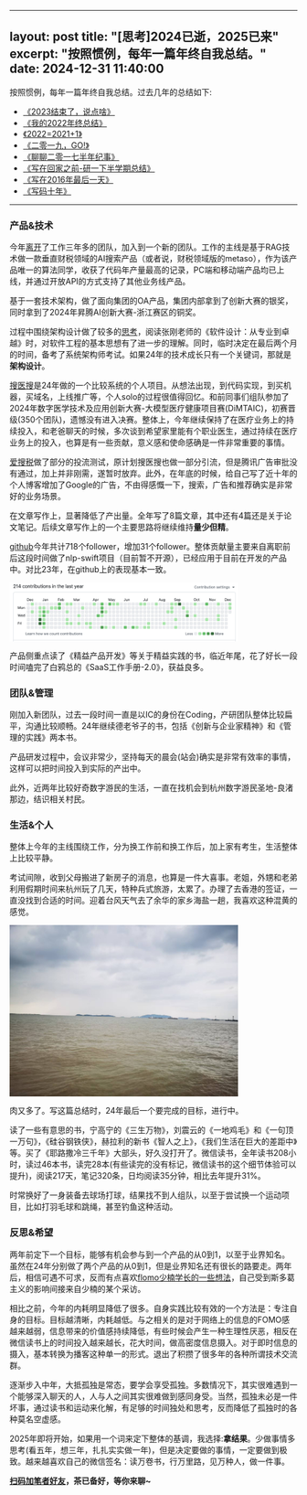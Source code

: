 <!--
 * @Author: zhanghaipeng
 * @Date: 2024-12-09 15:34:49
 * @LastEditors: Do not edit
 * @LastEditTime: 2024-12-19 09:05:25
 * @Description: 
-->
---
layout: post
title: "[思考]2024已逝，2025已来"
excerpt: "按照惯例，每年一篇年终自我总结。"
date: 2024-12-31 11:40:00
---

按照惯例，每年一篇年终自我总结。过去几年的总结如下:

+ [《2023结束了，说点啥》](https://zhpmatrix.github.io/2023/12/31/summary/)
+ [《我的2022年终总结》](https://mp.weixin.qq.com/s?__biz=MzU2MTY2ODEzNA==&mid=2247484533&idx=1&sn=25c6db4bcfd0235925b12e5176ddd40f&chksm=fc740d3ccb03842ad7644062860eeb7858656cfcfb955403f759a39ca7c5053e45069acac6e9&scene=21#wechat_redirect)
+ [《2022=2021+1》](https://mp.weixin.qq.com/s?__biz=MzU2MTY2ODEzNA==&mid=2247484135&idx=1&sn=476a8f6a876d47561ce3fafe1468ef7a&chksm=fc740baecb0382b87a97bd2aa828448305805321fef983b69d1b6f7a2ad139da8503016aa1f5&scene=21#wechat_redirect)
+ [《二零一九，GO!》](https://zhpmatrix.github.io/2018/12/31/summary-2018/)
+ [《聊聊二零一七半年纪事》](https://zhpmatrix.github.io/2018/01/02/summary-2018/)
+ [《写在回家之前-研一下半学期总结》](https://zhpmatrix.github.io/2017/07/30/semester-summary/)
+ [《写在2016年最后一天》](https://zhpmatrix.github.io/2016/12/31/summary-2016/)
+ [《写码十年》](https://mp.weixin.qq.com/s?__biz=MzU2MTY2ODEzNA==&mid=2247483688&idx=1&sn=29da4edb484e417729a8f40b2ca4af71&chksm=fc740861cb038177acdbcdfa091c1e4caf13f9025e6733781c4f95e8e7c8e672917bc67dfc6a&scene=21#wechat_redirect)

---

### 产品&技术

今年[离开](https://zhpmatrix.github.io/2024/04/16/ending/)了工作三年多的团队，加入到一个新的团队。工作的主线是基于RAG技术做一款垂直财税领域的AI搜索产品（或者说，财税领域版的metaso），作为该产品唯一的算法同学，收获了代码年产量最高的记录，PC端和移动端产品均已上线，并通过开放API的方式支持了其他业务线产品。

基于一套技术架构，做了面向集团的OA产品，集团内部拿到了创新大赛的银奖，同时拿到了2024年昇腾AI创新大赛-浙江赛区的铜奖。

过程中围绕架构设计做了较多的[思考](https://zhpmatrix.github.io/2024/09/07/ai-tax-search/)，阅读张刚老师的《软件设计：从专业到卓越》时，对软件工程的基本思想有了进一步的理解。同时，临时决定在最后两个月的时间，备考了系统架构师考试。如果24年的技术成长只有一个关键词，那就是**架构设计**。

[搜医搜](http://www.souyisou.online/)是24年做的一个比较系统的个人项目。从想法出现，到代码实现，到买机器，买域名，上线推广等，个人solo的过程很值得回忆。和前同事们组队参加了2024年数字医学技术及应用创新大赛-大模型医疗健康项目赛(DiMTAIC)，初赛晋级(350个团队)，遗憾没有进入决赛。整体上，今年继续保持了在医疗业务上的持续投入，和老爸聊天的时候，多次谈到希望家里能有个职业医生，通过持续在医疗业务上的投入，也算是有一些贡献，意义感和使命感确是一件非常重要的事情。

[爱搜税](https://aitax.17win.com/#/home?Authorization=Bearer+RKgwsKLnZ3uOoZPjU9nPEPP6H/gjZcVgFlgixoqaWSjeXvjxg9jxTA8yJzNOCd94mm7tSpzOgq0w9Q/3XZuY3MitCACEUV88dDvlWFESem/uZVjdHXvDoxFRxGUJLDByEB1GZSxrWvL9mUxlU5ykT9yDV%2BVNCfQLd6YNf7d%2Bss0=&X-App-Key=cb1e9c178a914a61b4db1bd5735f1036&X-Biz-Code=test&X-User-Id=tester&keyword=%E5%B0%8F%E5%9E%8B%E5%BE%AE%E5%88%A9%E4%BC%81%E4%B8%9A%E6%89%80%E5%BE%97%E7%A8%8E%E4%BC%98%E6%83%A0)做了部分的投流测试，原计划搜医搜也做一部分引流，但是腾讯广告审批没有通过，加上并非刚需，遂暂时放弃。此外，在年底的时候，给自己写了近十年的个人博客增加了Google的广告，不由得感慨一下，搜索，广告和推荐确实是非常好的业务场景。

在文章写作上，显著降低了产出量。全年写了8篇文章，其中还有4篇还是关于论文笔记。后续文章写作上的一个主要思路将继续维持**量少但精**。

[github](https://github.com/zhpmatrix)今年共计718个follower，增加31个follower。整体贡献量主要来自离职前后这段时间做了nlp-swift项目（目前暂不开源），已经应用于目前在开发的产品中。对比23年，在github上的表现基本一致。

<img src="https://github.com/zhpmatrix/zhpmatrix.github.io/blob/master/images/github24.png?raw=true" width="400" align="center"/>

产品侧重点读了《精益产品开发》等关于精益实践的书，临近年尾，花了好长一段时间嗑完了白鸦总的《SaaS工作手册-2.0》，获益良多。

### 团队&管理

刚加入新团队，过去一段时间一直是以IC的身份在Coding，产研团队整体比较扁平，沟通比较顺畅。24年继续德老爷子的书，包括《创新与企业家精神》和《管理的实践》两本书。

产品研发过程中，会议非常少，坚持每天的晨会(站会)确实是非常有效率的事情，这样可以把时间投入到实际的产出中。

此外，近两年比较好奇数字游民的生活，一直在找机会到杭州数字游民圣地-良渚那边，结识相关村民。

### 生活&个人

整体上今年的主线围绕工作，分为换工作前和换工作后，加上家有考生，生活整体上比较平静。

考试间隙，收到父母搬进了新房子的消息，也算是一件大喜事。老姐，外甥和老弟利用假期时间来杭州玩了几天，特种兵式旅游，太累了。办理了去香港的签证，一直没找到合适的时间。迎着台风天气去了余华的家乡海盐一趟，我喜欢这种混黄的感觉。

<img src="https://github.com/zhpmatrix/zhpmatrix.github.io/blob/master/images/haiyan.jpg?raw=true" width="400" align="center"/>

肉又多了。写这篇总结时，24年最后一个要完成的目标，进行中。

读了一些有意思的书，宁高宁的《三生万物》，刘震云的《一地鸡毛》和《一句顶一万句》，《硅谷钢铁侠》，赫拉利的新书《智人之上》，《我们生活在巨大的差距中》等。买了《耶路撒冷三千年》大部头，好久没打开了。微信读书，全年读书208小时，读过46本书，读完28本(有些读完的没有标记，微信读书的这个细节体验可以提升)，阅读217天，笔记320条，日均阅读35分钟，相比去年提升31%。

时常换好了一身装备去球场打球，结果找不到人组队，以至于尝试换一个运动项目，比如打羽毛球和跳绳，甚至钓鱼这种活动。

### 反思&希望

两年前定下一个目标，能够有机会参与到一个产品的从0到1，以至于业界知名。虽然在24年分别做了两个产品的从0到1，但是业界知名还有很长的路要走。两年后，相信可遇不可求，反而有点喜欢[flomo少楠学长的一些想法](https://mp.weixin.qq.com/s/ugCmRMVenBcDPLUZmCsEqA?poc_token=HHx4UWejxwodzfOli3lRdRr2PacVZs3Gc48lOttb)，自己受到斯多葛主义的影响间接来自少楠的某个采访。

相比之前，今年的内耗明显降低了很多。自身实践比较有效的一个方法是：专注自身的目标。目标越清晰，内耗越低。与之相关的是对于网络上的信息的FOMO感越来越弱，信息带来的价值感持续降低，有些时候会产生一种生理性厌恶，相反在微信读书上的时间投入越来越长，花大时间，做高密度信息摄入。对于即时信息的摄入，基本转换为播客这种单一的形式。退出了积攒了很多年的各种所谓技术交流群。

逐渐步入中年，大抵孤独是常态，要学会享受孤独。多数情况下，其实很难遇到一个能够深入聊天的人，人与人之间其实很难做到感同身受。当然，孤独未必是一件坏事，通过读书和运动来化解，有足够的时间独处和思考，反而降低了孤独时的各种莫名空虚感。

2025年即将开始，如果用一个词来定下整体的基调，我选择:**拿结果**。少做事情多思考(看五年，想三年，扎扎实实做一年)，但是决定要做的事情，一定要做到极致。越来越喜欢自己的微信签名：读万卷书，行万里路，见万种人，做一件事。


**[扫码加笔者好友](https://zhpmatrix.github.io/about/)，茶已备好，等你来聊~**
